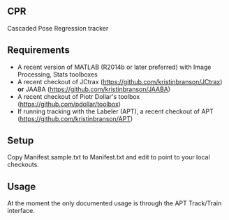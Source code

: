 ## CPR

Cascaded Pose Regression tracker

## Requirements

* A recent version of MATLAB (R2014b or later preferred) with Image Processing, Stats toolboxes
* A recent checkout of JCtrax (https://github.com/kristinbranson/JCtrax) **or** JAABA (https://github.com/kristinbranson/JAABA)
* A recent checkout of Piotr Dollar's toolbox (https://github.com/pdollar/toolbox)
* If running tracking with the Labeler (APT), a recent checkout of APT (https://github.com/kristinbranson/APT)

## Setup

Copy Manifest.sample.txt to Manifest.txt and edit to point to your local checkouts. 

## Usage

At the moment the only documented usage is through the APT Track/Train interface.